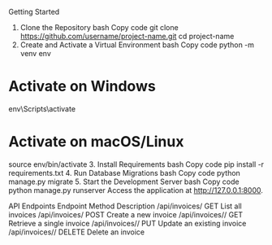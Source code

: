 Getting Started
1. Clone the Repository
bash
Copy code
git clone https://github.com/username/project-name.git
cd project-name
2. Create and Activate a Virtual Environment
bash
Copy code
python -m venv env
# Activate on Windows
env\Scripts\activate
# Activate on macOS/Linux
source env/bin/activate
3. Install Requirements
bash
Copy code
pip install -r requirements.txt
4. Run Database Migrations
bash
Copy code
python manage.py migrate
5. Start the Development Server
bash
Copy code
python manage.py runserver
Access the application at http://127.0.0.1:8000.

API Endpoints
Endpoint	Method	Description
/api/invoices/	GET	List all invoices
/api/invoices/	POST	Create a new invoice
/api/invoices/<id>/	GET	Retrieve a single invoice
/api/invoices/<id>/	PUT	Update an existing invoice
/api/invoices/<id>/	DELETE	Delete an invoice
